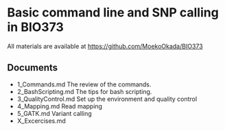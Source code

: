 # Basic command line and SNP calling in BIO373

All materials are available at <https://github.com/MoekoOkada/BIO373>

## Documents

- 1_Commands.md
    The review of the commands.
- 2_BashScripting.md
    The tips for bash scripting.
- 3_QualityControl.md
    Set up the environment and quality control
- 4_Mapping.md
    Read mapping
- 5_GATK.md
    Variant calling
- X_Excercises.md
